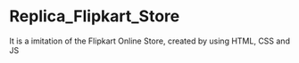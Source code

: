 # Replica_Flipkart_Store
It is a imitation of the Flipkart Online Store, created by using HTML, CSS and JS
